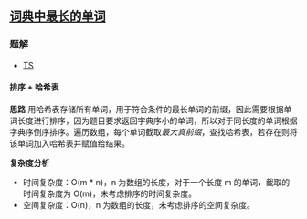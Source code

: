 ## [词典中最长的单词](https://leetcode-cn.com/problems/longest-word-in-dictionary/)
### 题解
+ [TS](../../ts/768/720.ts)

#### 排序 + 哈希表
**思路**
用哈希表存储所有单词，用于符合条件的最长单词的前缀，因此需要根据单词长度进行排序，因为题目要求返回字典序小的单词，所以对于同长度的单词根据字典序倒序排序。遍历数组，每个单词截取*最大真前缀*，查找哈希表，若存在则将该单词加入哈希表并赋值给结果。

**复杂度分析**
+ 时间复杂度：O(m * n)，n 为数组的长度，对于一个长度 m 的单词，截取的时间复杂度为 O(m)，未考虑排序的时间复杂度。
+ 空间复杂度：O(n)，n 为数组的长度，未考虑排序的空间复杂度。